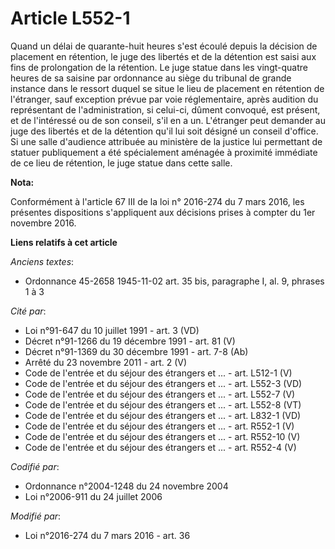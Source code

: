 # Article L552-1

Quand un délai de   quarante-huit heures  s'est écoulé depuis la décision de placement en rétention, le juge des libertés et
de la détention est saisi aux fins de prolongation de la rétention. Le juge statue dans les vingt-quatre heures de sa saisine
par ordonnance au siège du tribunal de grande instance dans le ressort duquel se situe le lieu de placement en rétention de
l'étranger, sauf exception prévue par voie réglementaire, après audition du représentant de l'administration, si celui-ci,
dûment convoqué, est présent, et de l'intéressé ou de son conseil, s'il en a un. L'étranger peut demander au juge des
libertés et de la détention qu'il lui soit désigné un conseil d'office. Si une salle d'audience attribuée au ministère de la
justice lui permettant de statuer publiquement a été spécialement aménagée à proximité immédiate de ce lieu de rétention, le
juge  statue dans cette salle.

**Nota:**

Conformément à l'article 67 III de la loi n° 2016-274 du 7 mars 2016, les présentes dispositions s'appliquent aux décisions
prises à compter du 1er novembre 2016.

**Liens relatifs à cet article**

_Anciens textes_:

  - Ordonnance 45-2658 1945-11-02 art. 35 bis, paragraphe I, al. 9, phrases 1 à 3

_Cité par_:

  - Loi n°91-647 du 10 juillet 1991 - art. 3 (VD)
  - Décret n°91-1266 du 19 décembre 1991 - art. 81 (V)
  - Décret n°91-1369 du 30 décembre 1991 - art. 7-8 (Ab)
  - Arrêté du 23 novembre 2011 - art. 2 (V)
  - Code de l'entrée et du séjour des étrangers et ... - art. L512-1 (V)
  - Code de l'entrée et du séjour des étrangers et ... - art. L552-3 (VD)
  - Code de l'entrée et du séjour des étrangers et ... - art. L552-7 (V)
  - Code de l'entrée et du séjour des étrangers et ... - art. L552-8 (VT)
  - Code de l'entrée et du séjour des étrangers et ... - art. L832-1 (VD)
  - Code de l'entrée et du séjour des étrangers et ... - art. R552-1 (V)
  - Code de l'entrée et du séjour des étrangers et ... - art. R552-10 (V)
  - Code de l'entrée et du séjour des étrangers et ... - art. R552-4 (V)

_Codifié par_:

  - Ordonnance n°2004-1248 du 24 novembre 2004
  - Loi n°2006-911 du 24 juillet 2006

_Modifié par_:

  - Loi n°2016-274 du 7 mars 2016 - art. 36
